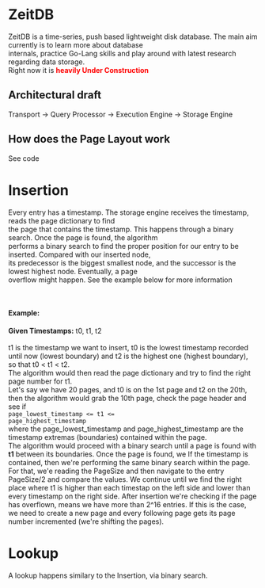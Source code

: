 # ZeitDB
ZeitDB is a time-series, push based lightweight disk database. The main aim currently is to learn more about database</br>
internals, practice Go-Lang skills and play around with latest research regarding data storage. <br/>
Right now it is <font color="red"><b>heavily Under Construction </b></font>
<br/>
## Architectural draft
Transport -> Query Processor -> Execution Engine -> Storage Engine

## How does the Page Layout work
See code

# Insertion
Every entry has a timestamp. The storage engine receives the timestamp, reads the page dictionary to find<br/>
the page that contains the timestamp. This happens through a binary search. Once the page is found, the algorithm </br>
performs a binary search to find the proper position for our entry to be inserted. Compared with our inserted node,<br/>
its predecessor is the biggest smallest node, and the successor is the lowest highest node. Eventually, a page <br/>
overflow might happen. See the example below for more information 


<br/><h4>Example: </h4>
<b>Given Timestamps:</b> t0, t1, t2<br/><br/>t1 is the timestamp we want to insert, t0 is the lowest timestamp
recorded until now (lowest boundary) and t2 is the highest  one (highest boundary), so that t0 < t1 < t2.<br/> The algorithm would then 
read the page dictionary and try to find the right page number for t1.<br/>Let's say we have 20 pages, and
t0 is on the 1st page and t2 on the 20th, then the algorithm would grab
the 10th page, check the page header and see if 
<br/><code>page_lowest_timestamp <= t1 <= page_highest_timestamp</code><br/> where the page_lowest_timestamp and page_highest_timestamp are 
the timestamp extremas (boundaries) contained within the page. <br/> The algorithm would proceed with a binary search 
until a page is found with <b>t1</b> between its boundaries. Once the page is found, we
If the timestamp is contained, then we're
performing the same binary search within the page. For that, we'e reading the PageSize and then navigate to
the entry PageSize/2 and compare the values. We continue until we find the right place where
t1 is higher than each timestap on the left side and lower than every timestamp on the right side.
After insertion we're checking if the page has overflown, means we have more than
2^16 entries. If this is the case, we need to create a new page and
every following page gets its page number incremented (we're shifting the pages).

# Lookup
A lookup happens similary to the Insertion, via binary search.